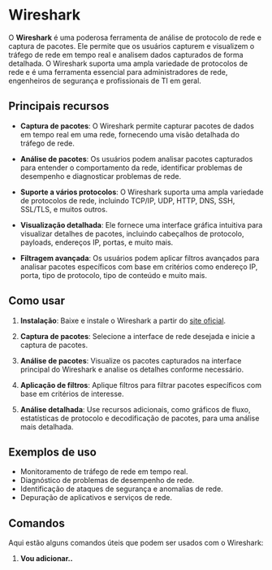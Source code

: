 # Wireshark

O **Wireshark** é uma poderosa ferramenta de análise de protocolo de rede e captura de pacotes. Ele permite que os usuários capturem e visualizem o tráfego de rede em tempo real e analisem dados capturados de forma detalhada. O Wireshark suporta uma ampla variedade de protocolos de rede e é uma ferramenta essencial para administradores de rede, engenheiros de segurança e profissionais de TI em geral.

## Principais recursos

- **Captura de pacotes**: O Wireshark permite capturar pacotes de dados em tempo real em uma rede, fornecendo uma visão detalhada do tráfego de rede.

- **Análise de pacotes**: Os usuários podem analisar pacotes capturados para entender o comportamento da rede, identificar problemas de desempenho e diagnosticar problemas de rede.

- **Suporte a vários protocolos**: O Wireshark suporta uma ampla variedade de protocolos de rede, incluindo TCP/IP, UDP, HTTP, DNS, SSH, SSL/TLS, e muitos outros.

- **Visualização detalhada**: Ele fornece uma interface gráfica intuitiva para visualizar detalhes de pacotes, incluindo cabeçalhos de protocolo, payloads, endereços IP, portas, e muito mais.

- **Filtragem avançada**: Os usuários podem aplicar filtros avançados para analisar pacotes específicos com base em critérios como endereço IP, porta, tipo de protocolo, tipo de conteúdo e muito mais.

## Como usar

1. **Instalação**: Baixe e instale o Wireshark a partir do [site oficial](https://www.wireshark.org/).

2. **Captura de pacotes**: Selecione a interface de rede desejada e inicie a captura de pacotes.

3. **Análise de pacotes**: Visualize os pacotes capturados na interface principal do Wireshark e analise os detalhes conforme necessário.

4. **Aplicação de filtros**: Aplique filtros para filtrar pacotes específicos com base em critérios de interesse.

5. **Análise detalhada**: Use recursos adicionais, como gráficos de fluxo, estatísticas de protocolo e decodificação de pacotes, para uma análise mais detalhada.

## Exemplos de uso

- Monitoramento de tráfego de rede em tempo real.
- Diagnóstico de problemas de desempenho de rede.
- Identificação de ataques de segurança e anomalias de rede.
- Depuração de aplicativos e serviços de rede.

## Comandos

Aqui estão alguns comandos úteis que podem ser usados com o Wireshark:

1. **Vou adicionar..**

